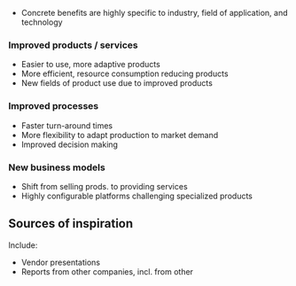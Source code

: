- Concrete benefits are highly specific to industry, field of application, and technology
### Improved products / services
- Easier to use, more adaptive products
- More efficient, resource consumption reducing products
- New fields of product use due to improved products

### Improved processes
- Faster turn-around times
- More flexibility to adapt production to market demand
- Improved decision making

### New business models
- Shift from selling prods. to providing services
- Highly configurable platforms challenging specialized products

## Sources of inspiration
Include:
- Vendor presentations
- Reports from other companies, incl. from other 